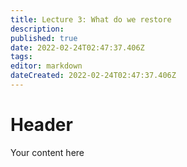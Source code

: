 ```yaml
---
title: Lecture 3: What do we restore
description: 
published: true
date: 2022-02-24T02:47:37.406Z
tags: 
editor: markdown
dateCreated: 2022-02-24T02:47:37.406Z
---
```


# Header
Your content here